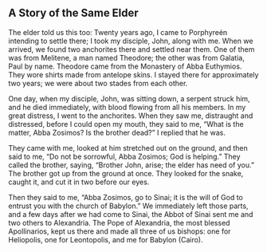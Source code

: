 ## A Story of the Same Elder

The elder told us this too: Twenty years ago, I came to Porphyreén intending to settle there; I took my disciple, John, along with me. When we arrived, we found two anchorites there and settled near them. One of them was from Melitene, a man named Theodore; the other was from Galatia, Paul by name. Theodore came from the Monastery of Abba Euthymios. They wore shirts made from antelope skins. I stayed there for approximately two years; we were about two stades from each other.

One day, when my disciple, John, was sitting down, a serpent struck him, and he died immediately, with blood flowing from all his members. In my great distress, I went to the anchorites. When they saw me, distraught and distressed, before I could open my mouth, they said to me, “What is the matter, Abba Zosimos? Is the brother dead?” I replied that he was. 

They came with me, looked at him stretched out on the ground, and then said to me, “Do not be sorrowful, Abba Zosimos; God is helping.” They called the brother, saying, “Brother John, arise; the elder has need of you.” The brother got up from the ground at once. They looked for the snake, caught it, and cut it in two before our eyes. 

Then they said to me, “Abba Zosimos, go to Sinai; it is the will of God to entrust you with the church of Babylon.” We immediately left those parts, and a few days after we had come to Sinai, the Abbot of Sinai sent me and two others to Alexandria. The Pope of Alexandria, the most blessed Apollinarios, kept us there and made all three of us bishops: one for Heliopolis, one for Leontopolis, and me for Babylon (Cairo).
